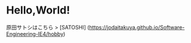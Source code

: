 # Hello,World!

原田サトシはこちら >
[SATOSHI] (https://jodaitakuya.github.io/Software-Engineering-IE4/hobby)
